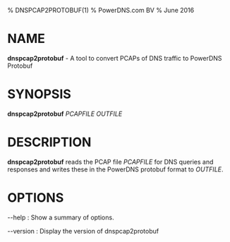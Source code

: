 % DNSPCAP2PROTOBUF(1)
% PowerDNS.com BV
% June 2016

# NAME
**dnspcap2protobuf** - A tool to convert PCAPs of DNS traffic to PowerDNS Protobuf

# SYNOPSIS
**dnspcap2protobuf** *PCAPFILE* *OUTFILE*

# DESCRIPTION
**dnspcap2protobuf** reads the PCAP file *PCAPFILE* for DNS queries and responses
and writes these in the PowerDNS protobuf format to *OUTFILE*.

# OPTIONS
--help
:    Show a summary of options.

--version
:    Display the version of dnspcap2protobuf
